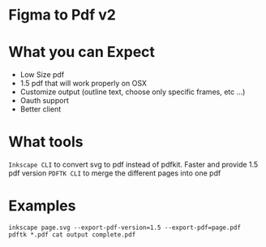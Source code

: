 # Figma to Pdf v2

# What you can Expect

- Low Size pdf
- 1.5 pdf that will work properly on OSX
- Customize output (outline text, choose only specific frames, etc ...)
- Oauth support
- Better client

# What tools

```Inkscape CLI``` to convert svg to pdf instead of pdfkit. Faster and provide 1.5 pdf version
```PDFTK CLI``` to merge the different pages into one pdf

# Examples
```
inkscape page.svg --export-pdf-version=1.5 --export-pdf=page.pdf
pdftk *.pdf cat output complete.pdf
```
